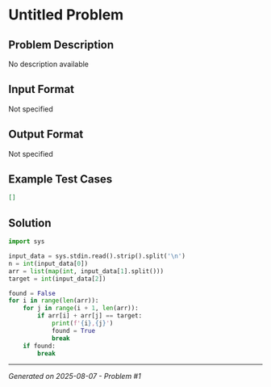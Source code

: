 # Untitled Problem

## Problem Description
No description available

## Input Format
Not specified

## Output Format
Not specified

## Example Test Cases
```json
[]
```

## Solution
```python
import sys

input_data = sys.stdin.read().strip().split('\n')
n = int(input_data[0])
arr = list(map(int, input_data[1].split()))
target = int(input_data[2])

found = False
for i in range(len(arr)):
    for j in range(i + 1, len(arr)):
        if arr[i] + arr[j] == target:
            print(f'{i},{j}')
            found = True
            break
    if found:
        break
```

---
*Generated on 2025-08-07 - Problem #1*